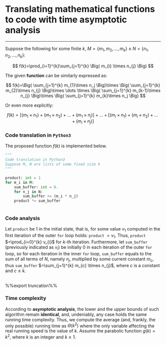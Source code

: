 # Translating mathematical functions to code with time asymptotic analysis
___
Suppose the following for some finite $k$, $M=\{m_{1},m_{2},\dots,m_{k}\} \land N=\{n_{1},n_{2},\dots,n_{k}\}$:

$$
f(k)=\prod_{i=1}^{k}\sum_{j=1}^{k} \Big( m_{i} \times n_{j} \Big)
$$

The given **function** can be similarly expressed as:

$$
f(k)=\Big( \sum_{j=1}^{k} m_{1}\times n_j \Big)\times \Big( \sum_{j=1}^{k} m_{2}\times n_{j} \Big)\times \dots \times \Big( \sum_{j=1}^{k} m_{k-1}\times n_{j} \Big)\times \Big( \sum_{j=1}^{k} m_{k}\times n_j \Big)
$$

Or even more explicitly:

$$
f(k)=\Big[(m_{1} \times n_{1}) + (m_{1} \times n_{2}) + \dots + (m_{1} \times n_{j})] + \dots + [(m_{i} \times n_{1}) + (m_{i} \times n_{2}) + \dots + (m_{i} \times n_{j}) \Big]
$$

### Code translation in `Python3`
The proposed function $f(k)$ is implemented below.

```py
"""
Code translation in Python3
Suppose M, N are lists of some fixed size k
"""

product: int = 1
for m_i in M:
	sum_buffer: int = 0.
	for n_j in N:
		sum_buffer += (m_i * n_j)
	product *= sum_buffer
	
```

### Code analysis
Let `product` be $1$ in the initial state, that is, for some value $v_1$ computed in the first iteration of the outer `for` loop holds: `product` $=v_1$. Thus, `product` $=\prod_{i=0}^{k} v_{i}$ for $k$-th iteration. Furthermore, let `sum_buffer` (previously indicated as $v_i$) be initially $0$ in each iteration of the outer `for` loop, so for each iteration in the inner `for` loop, `sum_buffer` equals to the sum of all terms of $N$, namely $n_j$, multiplied by some current constant $m_{c}$, thus `sum_buffer` $=\sum_{j=1}^{k} m_{c} \times n_{j}$, where $c$ is a constant and $c\leq k$. 

<br> %%export truncation%%
### Time complexity
According to **asymptotic analysis**, the lower and the upper bounds of such algorithm remain **identical**, and, undeniably, any case holds the same running time complexity. Thus, we compute the average (and, frankly, the only possible) running time  as $\Theta(k^2)$ where the only variable affecting the real running speed is the value of $k$. Assume the parabolic function $g(k)=k^2$, where $k$ is an integer and $k\geq1$.